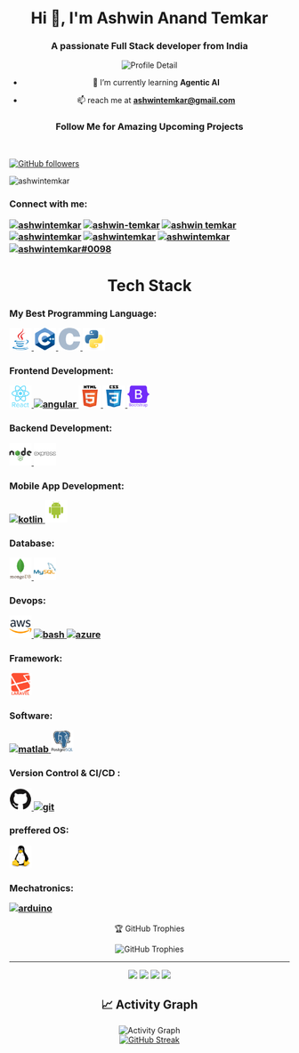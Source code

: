 <h1 align="center">Hi 👋, I'm Ashwin Anand Temkar</h1>
<h3 align="center">A passionate Full Stack developer from India </h3>
<center>
<p align="center">
    <img src="https://github-profile-summary-cards.vercel.app/api/cards/profile-details?username=ashwintemkar&theme=vision_friendly_dark" alt="Profile Detail" />
</p>


- 🌱 I’m currently learning **Agentic AI**

- 📫 reach me at **ashwintemkar@gmail.com**
  
<h3 >Follow Me for Amazing Upcoming Projects</h3>
<br>
<p align="left"> <a href="https://github.com/ashwintemkar" target="blank"><img alt="GitHub followers" src="https://img.shields.io/github/followers/ashwintemkar?style=social" alt="ashwintemkar" /></a> </p>
<p align="left"> <img src="https://komarev.com/ghpvc/?username=ashwintemkar&label=Profile%20views&color=0e75b6&style=flat" alt="ashwintemkar" /> </p>
<h3 align="left">Connect with me:
<p align="left">
<a href="https://twitter.com/ashwintemkar" target="blank"><img align="center" src="https://raw.githubusercontent.com/rahuldkjain/github-profile-readme-generator/master/src/images/icons/Social/twitter.svg" alt="ashwintemkar" height="30" width="40" /></a>
<a href="https://linkedin.com/in/ashwin-temkar" target="blank"><img align="center" src="https://raw.githubusercontent.com/rahuldkjain/github-profile-readme-generator/master/src/images/icons/Social/linked-in-alt.svg" alt="ashwin-temkar" height="30" width="40" /></a>
<a href="https://m.facebook.com/profile.php?id=100007744669093" target="blank"><img align="center" src="https://raw.githubusercontent.com/rahuldkjain/github-profile-readme-generator/master/src/images/icons/Social/facebook.svg" alt="ashwin temkar" height="30" width="40" /></a>
<a href="https://instagram.com/ashwintemkar" target="blank"><img align="center" src="https://raw.githubusercontent.com/rahuldkjain/github-profile-readme-generator/master/src/images/icons/Social/instagram.svg" alt="ashwintemkar" height="30" width="40" /></a>
<!-- <a href="https://www.codechef.com/users/ashwintemkar" target="blank"><img align="center" src="https://cdn.jsdelivr.net/npm/simple-icons@3.1.0/icons/codechef.svg" alt="ashwintemkar" height="30" width="40" /></a> -->
<a href="https://www.hackerrank.com/ashwintemkar" target="blank"><img align="center" src="https://raw.githubusercontent.com/rahuldkjain/github-profile-readme-generator/master/src/images/icons/Social/hackerrank.svg" alt="ashwintemkar" height="30" width="40" /></a>
<a href="https://codeforces.com/profile/ashwintemkar" target="blank"><img align="center" src="https://raw.githubusercontent.com/rahuldkjain/github-profile-readme-generator/master/src/images/icons/Social/codeforces.svg" alt="ashwintemkar" height="30" width="40" /></a>
<!-- <a href="https://www.leetcode.com/ashwintemkar" target="blank"><img align="center" src="https://raw.githubusercontent.com/rahuldkjain/github-profile-readme-generator/master/src/images/icons/Social/leet-code.svg" alt="ashwintemkar" height="30" width="40" /></a>
<a href="https://www.hackerearth.com/ashwintemkar" target="blank"><img align="center" src="https://raw.githubusercontent.com/rahuldkjain/github-profile-readme-generator/master/src/images/icons/Social/hackerearth.svg" alt="ashwintemkar" height="30" width="40" /></a> -->
<a href="https://discord.gg/fyWFgwWvje" target="blank"><img align="center" src="https://raw.githubusercontent.com/rahuldkjain/github-profile-readme-generator/master/src/images/icons/Social/discord.svg" alt="ashwintemkar#0098" height="30" width="40" /></a>
</p>
</h3>
<h1 align="center">Tech Stack</h1>

 <h3 align="left">My Best Programming Language:
 <p><a href="https://www.java.com" target="_blank" rel="noreferrer"> <img src="https://raw.githubusercontent.com/devicons/devicon/master/icons/java/java-original.svg" alt="java" width="40" height="40"/> </a>
<a href="https://www.w3schools.com/cpp/" target="_blank" rel="noreferrer"> <img src="https://raw.githubusercontent.com/devicons/devicon/master/icons/cplusplus/cplusplus-original.svg" alt="cplusplus" width="40" height="40"/>
  <a href="https://www.cprogramming.com/" target="_blank" rel="noreferrer"> <img src="https://raw.githubusercontent.com/devicons/devicon/master/icons/c/c-original.svg" alt="c" width="40" height="40"/> </a>
 <a href="https://www.python.org" target="_blank" rel="noreferrer"> <img src="https://raw.githubusercontent.com/devicons/devicon/master/icons/python/python-original.svg" alt="python" width="40" height="40"/>  </a>
 </p></h3>
  
  <h3 align="left">Frontend Development:
  <p> 
 <a href="https://reactjs.org/" target="_blank" rel="noreferrer"> <img src="https://raw.githubusercontent.com/devicons/devicon/master/icons/react/react-original-wordmark.svg" alt="react" width="40" height="40"/>  </a>
 <a href="https://angular.io" target="_blank" rel="noreferrer"> <img src="https://angular.io/assets/images/logos/angular/angular.svg" alt="angular" width="40" height="40"/> </a> 
<a href="https://www.w3.org/html/" target="_blank" rel="noreferrer"> <img src="https://raw.githubusercontent.com/devicons/devicon/master/icons/html5/html5-original-wordmark.svg" alt="html5" width="40" height="40"/> </a>
 <a href="https://www.w3schools.com/css/" target="_blank" rel="noreferrer"> <img src="https://raw.githubusercontent.com/devicons/devicon/master/icons/css3/css3-original-wordmark.svg" alt="css3" width="40" height="40"/> </a>
 <a href="https://getbootstrap.com" target="_blank" rel="noreferrer"> <img src="https://raw.githubusercontent.com/devicons/devicon/master/icons/bootstrap/bootstrap-plain-wordmark.svg" alt="bootstrap" width="40" height="40"/> </a>
 </p>
 </h3>
 
   <h3 align="left">Backend Development:
  <p> 
  <a href="https://nodejs.org" target="_blank" rel="noreferrer"> <img src="https://raw.githubusercontent.com/devicons/devicon/master/icons/nodejs/nodejs-original-wordmark.svg" alt="nodejs" width="40" height="40"/> </a>
 <a href="https://expressjs.com" target="_blank" rel="noreferrer"> <img src="https://raw.githubusercontent.com/devicons/devicon/master/icons/express/express-original-wordmark.svg" alt="express" width="40" height="40"/> </a>
 </p>
 </h3>
 
 <h3 align="left">Mobile App Development:
  <p> <a href="https://kotlinlang.org" target="_blank" rel="noreferrer"> <img src="https://www.vectorlogo.zone/logos/kotlinlang/kotlinlang-icon.svg" alt="kotlin" width="40" height="40"/> </a> 
 <a href="https://developer.android.com" target="_blank" rel="noreferrer"> <img src="https://raw.githubusercontent.com/devicons/devicon/master/icons/android/android-original-wordmark.svg" alt="android" width="40" height="40"/> </a>
  </p>
 </h3>
  
  <h3 align="left">Database:
  <p> 
  <a href="https://www.mongodb.com/" target="_blank" rel="noreferrer"> <img src="https://raw.githubusercontent.com/devicons/devicon/master/icons/mongodb/mongodb-original-wordmark.svg" alt="mongodb" width="40" height="40"/>  </a>
  <a href="https://www.mysql.com/" target="_blank" rel="noreferrer"> <img src="https://raw.githubusercontent.com/devicons/devicon/master/icons/mysql/mysql-original-wordmark.svg" alt="mysql" width="40" height="40"/>  </a>
  </p>
 </h3>
<h3 align="left">Devops:
  <p> 
  <a href="https://aws.amazon.com" target="_blank" rel="noreferrer"> <img src="https://raw.githubusercontent.com/devicons/devicon/master/icons/amazonwebservices/amazonwebservices-original-wordmark.svg" alt="aws" width="40" height="40"/> </a>
 <a href="https://www.gnu.org/software/bash/" target="_blank" rel="noreferrer"> <img src="https://www.vectorlogo.zone/logos/gnu_bash/gnu_bash-icon.svg" alt="bash" width="40" height="40"/> </a> 
 <a href="https://azure.microsoft.com/en-in/" target="_blank" rel="noreferrer"> <img src="https://www.vectorlogo.zone/logos/microsoft_azure/microsoft_azure-icon.svg" alt="azure" width="40" height="40"/></a>
  </p>
 </h3>
 
 <h3 align="left">Framework:
  <p> 
  <a href="https://laravel.com/" target="_blank" rel="noreferrer"> <img src="https://raw.githubusercontent.com/devicons/devicon/master/icons/laravel/laravel-plain-wordmark.svg" alt="laravel" width="40" height="40"/> </a> 
 
  </p>
 </h3>
 
 
  <h3 align="left">Software:
  <p> 
  <a href="https://www.mathworks.com/" target="_blank" rel="noreferrer"> <img src="https://upload.wikimedia.org/wikipedia/commons/2/21/Matlab_Logo.png" alt="matlab" width="40" height="40"/>  </a>
  <a href="https://www.postgresql.org" target="_blank" rel="noreferrer"> <img src="https://raw.githubusercontent.com/devicons/devicon/master/icons/postgresql/postgresql-original-wordmark.svg" alt="postgresql" width="40" height="40"/> </a>
  
  </p>
 </h3>
 
  <h3 align="left">Version Control & CI/CD :
  <p> 
  <a href="https://github.com/" target="_blank" rel="noreferrer"><img src="https://raw.githubusercontent.com/devicons/devicon/c7d326b6009e60442abc35fa45706d6f30ee4c8e/icons/github/github-original.svg" alt = "Github Logo" width = "40" height= "40" /> </a>  
  <a href="https://git-scm.com/" target="_blank" rel="noreferrer"> <img src="https://www.vectorlogo.zone/logos/git-scm/git-scm-icon.svg" alt="git" width="40" height="40"/> </a> 
  </p>
 </h3>
 
  <h3 align="left">preffered OS:
  <p> 
  <a href="https://www.linux.org/" target="_blank" rel="noreferrer"> <img src="https://raw.githubusercontent.com/devicons/devicon/master/icons/linux/linux-original.svg" alt="linux" width="40" height="40"/>  </a>
 
  </p>
 </h3>
 
   <h3 align="left">Mechatronics:
  <p> 
  <a href="https://www.arduino.cc/" target="_blank" rel="noreferrer"> <img src="https://cdn.worldvectorlogo.com/logos/arduino-1.svg" alt="arduino" width="40" height="40"/> </a> 
  </p>
 </h3>

🏆 GitHub Trophies  

<div align="center">
  <img src="https://github-profile-trophy.vercel.app/?username=ashwintemkar&theme=radical&no-frame=true&no-bg=false&margin-w=4" alt="GitHub Trophies" />
</div>

---



</p>

 
![](http://github-profile-summary-cards.vercel.app/api/cards/repos-per-language?username=ashwintemkar&theme=vision_friendly_dark)
![](http://github-profile-summary-cards.vercel.app/api/cards/most-commit-language?username=ashwintemkar&theme=vision_friendly_dark)
![](http://github-profile-summary-cards.vercel.app/api/cards/stats?username=ashwintemkar&theme=vision_friendly_dark)
![](http://github-profile-summary-cards.vercel.app/api/cards/productive-time?username=ashwintemkar&theme=vision_friendly_dark&utcOffset=5.5)
## 📈 Activity Graph  

<div align="center">
  <img src="https://github-readme-activity-graph.vercel.app/graph?username=ashwintemkar&theme=react-dark&bg_color=20232a&hide_border=true" alt="Activity Graph" />
</div>
<a href="https://git.io/streak-stats"><img src="https://github-readme-streak-stats.herokuapp.com?user=ashwintemkar&theme=vision-friendly-dark" alt="GitHub Streak" /></a>
